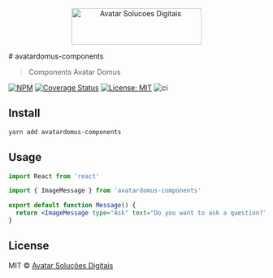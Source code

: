 <p align="center">
  <img src="https://avatarsolucoesdigitais.com.br/images/avatar-git.svg" height="72" width="256" alt="Avatar Solucoes Digitais" />
</p>
# avatardomus-components

> Components Avatar Domus

[![NPM](https://img.shields.io/npm/v/avatardomus-components.svg)](https://www.npmjs.com/package/avatardomus-components) [![Coverage Status](https://coveralls.io/repos/github/avatarsolucoes/avatardomus-components/badge.svg?branch=master)](https://coveralls.io/github/avatarsolucoes/avatardomus-components?branch=master) [![License: MIT](https://img.shields.io/badge/License-MIT-yellow.svg)](https://opensource.org/licenses/MIT) ![ci](https://github.com/avatarsolucoes/avatardomus-components/workflows/ci/badge.svg)

## Install

```bash
yarn add avatardomus-components
```

## Usage

```jsx
import React from 'react'

import { ImageMessage } from 'avatardomus-components'

export default function Message() {
  return <ImageMessage type="Ask" text="Do you want to ask a question?" />
}
```

## License

MIT © [Avatar Solu&ccedil;&otilde;es Digitais](https://github.com/avatarsolucoes)
